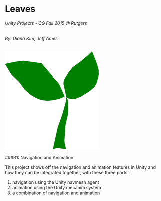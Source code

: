 # Leaves
###### Unity Projects - CG Fall 2015 @ Rutgers
###### By: *Diana Kim, Jeff Ames*
<!-- Check out our website: [Group Name Website](https://www.groupname.com "Group name website") -->

<img src="leaves.png" width="300" height="314" alt="leaves logo"/>

###B1: Navigation and Animation

This project shows off the navigation and animation features in Unity
and how they can be integrated together, with these three parts:

1. navigation using the Unity navmesh agent
2. animation using the Unity mecanim system
3. a combination of navigation and animation

<!--
###B2: Inverse Kinematics
1. I am a hard project!
2. Features
3. Description

###B3: Behavior Trees
1. I am a cool project!
2. Features
3. Description

###B4: Interactive Narrative Game
1. I am a real project!
2. Features
3. Description
-->
